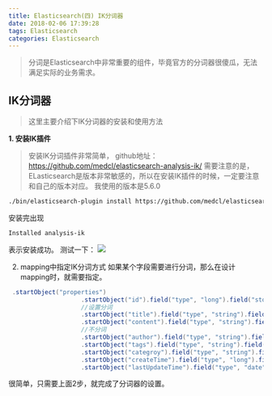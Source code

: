 ```yaml
---
title: Elasticsearch(四) IK分词器
date: 2018-02-06 17:39:28
tags: Elasticsearch
categories: Elasticsearch
---
```



> 分词是Elasticsearch中非常重要的组件，毕竟官方的分词器很傻瓜，无法满足实际的业务需求。
<!--more-->

IK分词器
---
> 这里主要介绍下IK分词器的安装和使用方法

 **1. 安装IK插件**
> 安装IK分词插件非常简单， github地址：https://github.com/medcl/elasticsearch-analysis-ik/ 
需要注意的是，ELasticsearch是版本非常敏感的，所以在安装IK插件的时候，一定要注意和自己的版本对应。
我使用的版本是5.6.0
```bash
./bin/elasticsearch-plugin install https://github.com/medcl/elasticsearch-analysis-ik/releases/download/v5.6.0/elasticsearch-analysis-ik-5.6.0.zip
```

安装完出现
```bash
Installed analysis-ik 
```
表示安装成功。
测试一下：
![](/images/ik.png)


 2. mapping中指定IK分词方式
 如果某个字段需要进行分词，那么在设计mapping时，就需要指定。
```java
 .startObject("properties")
                    .startObject("id").field("type", "long").field("store", "yes").endObject()
                    //设置分词
                    .startObject("title").field("type", "string").field("analyzer", "ik_max_word").field("store", "no").endObject()
                    .startObject("content").field("type", "string").field("analyzer", "ik_max_word").field("store", "yes").endObject()
                    //不分词
                    .startObject("author").field("type", "string").field("index", "not_analyzed").field("store", "no").endObject()
                    .startObject("tags").field("type", "string").field("index", "not_analyzed").field("store", "no").endObject()
                    .startObject("categroy").field("type", "string").field("index", "not_analyzed").field("store", "no").endObject()
                    .startObject("createTime").field("type", "long").field("index", "not_analyzed").field("store", "no").endObject()
                    .startObject("lastUpdateTime").field("type", "date").field("format", "yyyy-MM-dd HH:mm:ss").field("store", "no").endObject()

```
 
很简单，只需要上面2步，就完成了分词器的设置。

